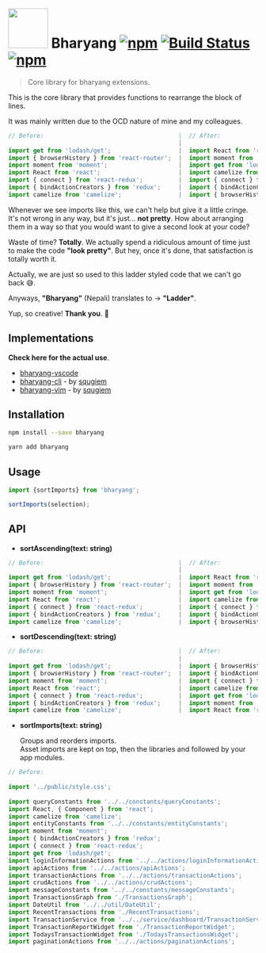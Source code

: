 # <a href='http://github.com/pratishshr/bharyang'><img src='https://raw.githubusercontent.com/pratishshr/bharyang/master/assets/logo.png' height='80'></a> Bharyang [![npm](https://img.shields.io/npm/v/bharyang.svg)](https://www.npmjs.com/package/bharyang) [![Build Status](https://travis-ci.org/pratishshr/bharyang.svg?branch=master)](https://travis-ci.org/pratishshr/bharyang) [![npm](https://img.shields.io/npm/dt/bharyang.svg)](https://www.npmjs.com/package/bharyang)

> Core library for bharyang extensions.

This is the core library that provides functions to rearrange the block of lines.

It was mainly written due to the OCD nature of mine and my colleagues.

```js
// Before:                                      |  // After:
                                                |
import get from 'lodash/get';                   |  import React from 'react';
import { browserHistory } from 'react-router';  |  import moment from 'moment';
import moment from 'moment';                    |  import get from 'lodash/get';
import React from 'react';                      |  import camelize from 'camelize';
import { connect } from 'react-redux';          |  import { connect } from 'react-redux';
import { bindActionCreators } from 'redux';     |  import { bindActionCreators } from 'redux';
import camelize from 'camelize';                |  import { browserHistory } from 'react-router';
```

Whenever we see imports like this, we can't help but give it a little cringe. It's not wrong in any way, but it's just... **not pretty**. How about arranging them in a way so that you would want to give a second look at your code?

Waste of time? **Totally**. We actually spend a ridiculous amount of time just to make the code **"look pretty"**. But hey, once it's done, that satisfaction is totally worth it.

Actually, we are just so used to this ladder styled code that we can't go back 😅.

Anyways, **"Bharyang"** (Nepali) translates to -> **"Ladder"**. 

Yup, so creative! **Thank you**. 👏

## Implementations

**Check here for the actual use**.
 - [bharyang-vscode](https://github.com/pratishshr/bharyang-vscode)
 - [bharyang-cli](https://github.com/squgeim/bharyang-cli) - by [squgiem](https://github.com/squgeim)
 - [bharyang-vim](https://github.com/squgeim/bharyang-vim) - by [squgiem](https://github.com/squgeim)

 
## Installation

```bash
npm install --save bharyang
```

```bash
yarn add bharyang
```

## Usage

```js
import {sortImports} from 'bharyang';

sortImports(selection);
```
## API
- **sortAscending(text: string)**
```js
// Before:                                      |  // After:
                                                |
import get from 'lodash/get';                   |  import React from 'react';
import { browserHistory } from 'react-router';  |  import moment from 'moment';
import moment from 'moment';                    |  import get from 'lodash/get';
import React from 'react';                      |  import camelize from 'camelize';
import { connect } from 'react-redux';          |  import { connect } from 'react-redux';
import { bindActionCreators } from 'redux';     |  import { bindActionCreators } from 'redux';
import camelize from 'camelize';                |  import { browserHistory } from 'react-router';
```
- **sortDescending(text: string)**
```js
// Before:                                      |  // After:
                                                |
import get from 'lodash/get';                   |  import { browserHistory } from 'react-router';
import { browserHistory } from 'react-router';  |  import { bindActionCreators } from 'redux';
import moment from 'moment';                    |  import { connect } from 'react-redux';
import React from 'react';                      |  import camelize from 'camelize';
import { connect } from 'react-redux';          |  import get from 'lodash/get';
import { bindActionCreators } from 'redux';     |  import moment from 'moment';
import camelize from 'camelize';                |  import React from 'react';
```
- **sortImports(text: string)**

  Groups and reorders imports.  
  Asset imports are kept on top, then the libraries and followed by your app modules.
```js
// Before:                                                                    |  //After:
                                                                              |
import '../public/style.css';                                                 |  import '../public/style.css';
                                                                              |
import queryConstants from '../../constants/queryConstants';                  |  import moment from 'moment';
import React, { Component } from 'react';                                     |  import get from 'lodash/get';
import camelize from 'camelize';                                              |  import camelize from 'camelize';
import entityConstants from '../../constants/entityConstants';                |  import { connect } from 'react-redux';
import moment from 'moment';                                                  |  import React, { Component } from 'react';
import { bindActionCreators } from 'redux';                                   |  import { bindActionCreators } from 'redux';
import { connect } from 'react-redux';                                        |  
import get from 'lodash/get';                                                 |  import queryConstants from '../../constants/queryConstants';
import loginInformationActions from '../../actions/loginInformationActions';  |  import entityConstants from '../../constants/entityConstants';
import apiActions from '../../actions/apiActions';                            |  import messageConstants from '../../constants/messageConstants';
import transactionActions from '../../actions/transactionActions';            |
import crudActions from '../../actions/crudActions';                          |  import apiActions from '../../actions/apiActions';
import messageConstants from '../../constants/messageConstants';              |  import crudActions from '../../actions/crudActions';
import TransactionsGraph from './TransactionsGraph';                          |  import paginationActions from '../../actions/paginationActions';
import DateUtil from '../../util/DateUtil';                                   |  import transactionActions from '../../actions/transactionActions';
import RecentTransactions from './RecentTransactions';                        |  import loginInformationActions from '../../actions/loginInformationActions';
import TransactionService from '../../service/dashboard/TransactionService';  |
import TransactionReportWidget from './TransactionReportWidget';              |  import TransactionsGraph from './TransactionsGraph';
import TodaysTransactionWidget from './TodaysTransactionsWidget';             |  import RecentTransactions from './RecentTransactions';
import paginationActions from '../../actions/paginationActions';              |  import TransactionReportWidget from './TransactionReportWidget';
                                                                              |  import TodaysTransactionWidget from './TodaysTransactionsWidget';
                                                                              |
                                                                              |  import DateUtil from '../../util/DateUtil';
                                                                              |
                                                                              |  import TransactionService from '../../service/dashboard/TransactionService';
                                                                              |
```

